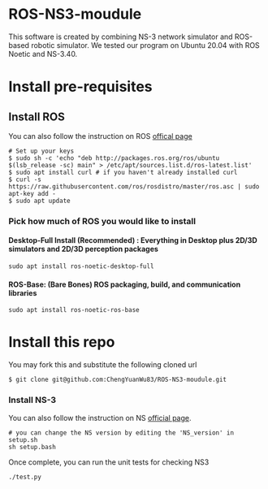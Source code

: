 # ROS-NS3-moudule
This software is created by combining NS-3 network simulator and ROS-based robotic simulator. We tested our program on Ubuntu 20.04 with ROS Noetic and NS-3.40. 
# Install pre-requisites

## Install ROS

You can also follow the instruction on ROS [offical page](https://wiki.ros.org/Installation/Ubuntu)
```shell
# Set up your keys
$ sudo sh -c 'echo "deb http://packages.ros.org/ros/ubuntu $(lsb_release -sc) main" > /etc/apt/sources.list.d/ros-latest.list'
$ sudo apt install curl # if you haven't already installed curl
$ curl -s https://raw.githubusercontent.com/ros/rosdistro/master/ros.asc | sudo apt-key add -
$ sudo apt update
```
### Pick how much of ROS you would like to install

#### Desktop-Full Install (Recommended) : Everything in Desktop plus 2D/3D simulators and 2D/3D perception packages
```shell
sudo apt install ros-noetic-desktop-full
```
#### ROS-Base: (Bare Bones) ROS packaging, build, and communication libraries
```shell
sudo apt install ros-noetic-ros-base
```

# Install this repo

You may fork this and substitute the following cloned url
```shell
$ git clone git@github.com:ChengYuanWu83/ROS-NS3-moudule.git
```

### Install NS-3
You can also follow the instruction on NS [official page](https://www.nsnam.org/releases/ns-3-40/documentation/).

```shell
# you can change the NS version by editing the 'NS_version' in setup.sh
sh setup.bash
```
Once complete, you can run the unit tests for checking NS3
```shell
./test.py
```

